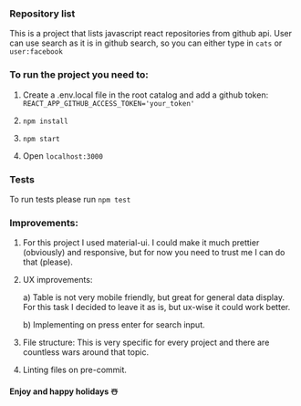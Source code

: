 ### Repository list

This is a project that lists javascript react repositories from github api. User can use search as it is in github search, so you can either type in `cats` or `user:facebook`

### To run the project you need to:

1. Create a .env.local file in the root catalog and add a github token: `REACT_APP_GITHUB_ACCESS_TOKEN='your_token'`

2. `npm install`

3. `npm start`

4. Open `localhost:3000`

### Tests

To run tests please run `npm test`

### Improvements:

1. For this project I used material-ui. I could make it much prettier (obviously) and responsive, but for now you need to trust me I can do that (please).

2. UX improvements:

   a) Table is not very mobile friendly, but great for general data display. For this task I decided to leave it as is, but ux-wise it could work better.

   b) Implementing on press enter for search input.

3. File structure:
   This is very specific for every project and there are countless wars around that topic.

4. Linting files on pre-commit.

#### Enjoy and happy holidays ☃️
